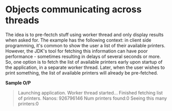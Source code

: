 # Objects communicating across threads

The idea is to pre-fectch stuff using worker thread and only display results when asked for.
The example has the following context: in client side programming, it's common to show the user a list of their available printers. However, the JDK's tool for fetching this information can have poor performance - sometimes resulting in delays of several seconds or more. So, one option is to fetch the list of available printers early upon startup of the application, in a separate worker thread. Later, when the user wishes to print something, the list of available printers will already be pre-fetched.

**Sample O/P**


> Launching application.
> Worker thread started...
> Finished fetching list of printers. Nanos: 926796146
> Num printers found:0
> Seeing this many printers:0 